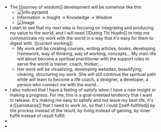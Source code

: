 - The [[journey of wisdom]] development will be somehow like this
    - ![Info-pyramid](https://forum.obsidian.md/uploads/default/original/2X/f/fc9fd08e9f2c29e537b8ce41dcbf4fa16b08fffa.png)
    - Information -> Inisght -> Knowledge -> Wisdom
    - ![image](https://forum.obsidian.md/uploads/default/original/2X/6/6319a25e71dedae4e55fb15e7f98d682da9312d9.jpeg)
- I start to see that my next step is focusing on integrating and producing my value to the world, and I will need [[Dương Thị Huyền]] to help me communicate my work with the world in a way that it's easy for them to digest with. [[current working]]
    - My work will be creating courses, writing articles, books, developing framework, way of thinking, way of working, concepts... My main life will about become a spiritual practitioner with the support roles to serve the world is trainer, coach, thinker,...
    - Her work will be visualizing, developing websites, beautifying, clearing, structuring my work. She will still continue the spiritual path while will learn to become a life coach, a designer, a developer, a person who connect me with the world...
- I also noticed that I have a feeling of satisfy when I have a new insight or making a progress. For me, this is a goal-oriented tendency that I want to release. It's making me easy to satisfy and not leave my best life, it's a [[samskaras]] that I need to work on, so that I could [[self-fulfilled]] by the process instead of the result, by living instead of gaining, by inner fulfill instead of result fulfill.
- 
- 
